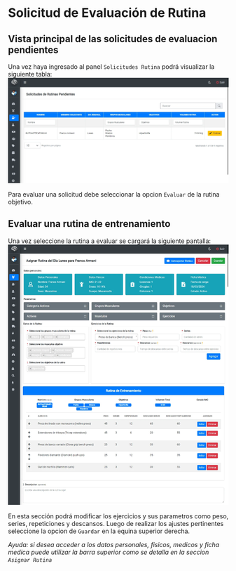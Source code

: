 # Solicitud de Evaluación de Rutina

## Vista principal de las solicitudes de evaluacion pendientes

Una vez haya ingresado al panel `Solicitudes Rutina` podrá visualizar la siguiente tabla:
![Imagen de solicitar rutina.](../../img/admin/solicitud_rutina.webp "Pantalla de solicitar rutina.")

Para evaluar una solicitud debe seleccionar la opcion `Evaluar` de la rutina objetivo.

## Evaluar una rutina de entrenamiento

Una vez seleccione la rutina a evaluar se cargará la siguiente pantalla:
![Imagen de evaluar rutina.](../../img/admin/evaluar_rutina.webp "Pantalla de evaluar rutina.")

En esta sección podrá modificar los ejercicios y sus parametros como peso, series, repeticiones y descansos. Luego de realizar los ajustes pertinentes seleccione la opcion de `Guardar` en la equina superior derecha.

*Ayuda: si desea acceder a los datos personales, fisicos, medicos y ficha medica puede utilizar la barra superior como se detalla en la seccion `Asignar Rutina`*